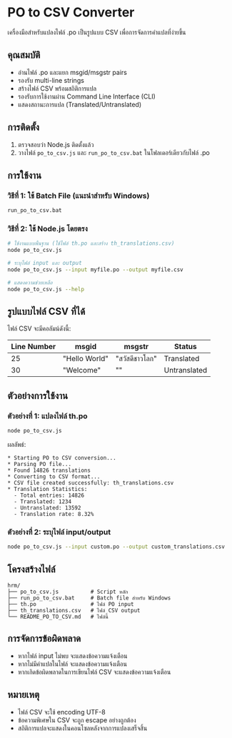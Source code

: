 # PO to CSV Converter

เครื่องมือสำหรับแปลงไฟล์ .po เป็นรูปแบบ CSV เพื่อการจัดการคำแปลที่ง่ายขึ้น

## คุณสมบัติ

- อ่านไฟล์ .po และแยก msgid/msgstr pairs
- รองรับ multi-line strings
- สร้างไฟล์ CSV พร้อมสถิติการแปล
- รองรับการใช้งานผ่าน Command Line Interface (CLI)
- แสดงสถานะการแปล (Translated/Untranslated)

## การติดตั้ง

1. ตรวจสอบว่า Node.js ติดตั้งแล้ว
2. วางไฟล์ `po_to_csv.js` และ `run_po_to_csv.bat` ในโฟลเดอร์เดียวกับไฟล์ .po

## การใช้งาน

### วิธีที่ 1: ใช้ Batch File (แนะนำสำหรับ Windows)

```bash
run_po_to_csv.bat
```

### วิธีที่ 2: ใช้ Node.js โดยตรง

```bash
# ใช้งานแบบพื้นฐาน (ใช้ไฟล์ th.po และสร้าง th_translations.csv)
node po_to_csv.js

# ระบุไฟล์ input และ output
node po_to_csv.js --input myfile.po --output myfile.csv

# แสดงความช่วยเหลือ
node po_to_csv.js --help
```

## รูปแบบไฟล์ CSV ที่ได้

ไฟล์ CSV จะมีคอลัมน์ดังนี้:

| Line Number | msgid | msgstr | Status |
|-------------|-------|--------|--------|
| 25 | "Hello World" | "สวัสดีชาวโลก" | Translated |
| 30 | "Welcome" | "" | Untranslated |

## ตัวอย่างการใช้งาน

### ตัวอย่างที่ 1: แปลงไฟล์ th.po
```bash
node po_to_csv.js
```

ผลลัพธ์:
```
* Starting PO to CSV conversion...
* Parsing PO file...
* Found 14826 translations
* Converting to CSV format...
* CSV file created successfully: th_translations.csv
* Translation Statistics:
  - Total entries: 14826
  - Translated: 1234
  - Untranslated: 13592
  - Translation rate: 8.32%
```

### ตัวอย่างที่ 2: ระบุไฟล์ input/output
```bash
node po_to_csv.js --input custom.po --output custom_translations.csv
```

## โครงสร้างไฟล์

```
hrm/
├── po_to_csv.js          # Script หลัก
├── run_po_to_csv.bat     # Batch file สำหรับ Windows
├── th.po                 # ไฟล์ PO input
├── th_translations.csv   # ไฟล์ CSV output
└── README_PO_TO_CSV.md   # ไฟล์นี้
```

## การจัดการข้อผิดพลาด

- หากไฟล์ input ไม่พบ จะแสดงข้อความแจ้งเตือน
- หากไม่มีคำแปลในไฟล์ จะแสดงข้อความแจ้งเตือน
- หากเกิดข้อผิดพลาดในการเขียนไฟล์ CSV จะแสดงข้อความแจ้งเตือน

## หมายเหตุ

- ไฟล์ CSV จะใช้ encoding UTF-8
- ข้อความพิเศษใน CSV จะถูก escape อย่างถูกต้อง
- สถิติการแปลจะแสดงในคอนโซลหลังจากการแปลงเสร็จสิ้น 